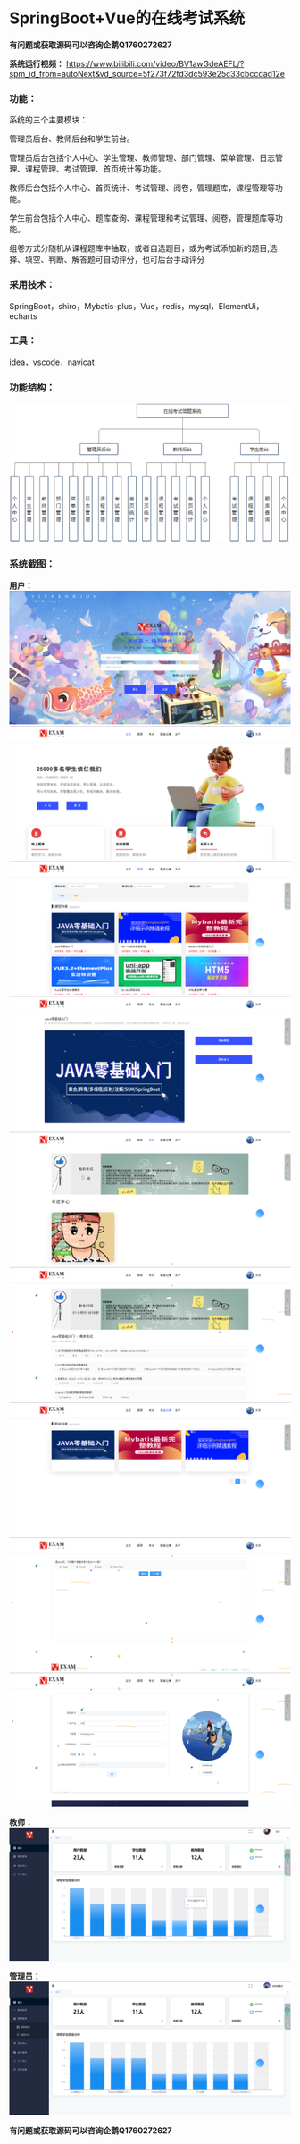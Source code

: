 # SpringBoot+Vue的在线考试系统

**有问题或获取源码可以咨询企鹅Q1760272627** 

**系统运行视频：** https://www.bilibili.com/video/BV1awGdeAEFL/?spm_id_from=autoNext&vd_source=5f273f72fd3dc593e25c33cbccdad12e 

### 功能：
系统的三个主要模块：

管理员后台、教师后台和学生前台。

管理员后台包括个人中心、学生管理、教师管理、部门管理、菜单管理、日志管理、课程管理、考试管理、首页统计等功能。

教师后台包括个人中心、首页统计、考试管理、阅卷，管理题库，课程管理等功能。

学生前台包括个人中心、题库查询、课程管理和考试管理、阅卷，管理题库等功能。

组卷方式分随机从课程题库中抽取，或者自选题目，或为考试添加新的题目,选择、填空、判断、解答题可自动评分，也可后台手动评分

### 采用技术：
SpringBoot，shiro，Mybatis-plus，Vue，redis，mysql，ElementUi，echarts

### 工具：
idea，vscode，navicat

###  功能结构：

![功能结构](img/image111.png)

### 系统截图：

 **用户：** 
![登录](img/image.png)
![首页](img/image1.png)
![课程](img/image2.png)
![课程详情](img/image3.png)
![考试](img/image4.png)
![考试详情](img/image5.png)
![题库](img/image6.png)
![题库练习](img/image7.png)
![个人中心](img/image9.png)

 **教师：** 
![教师](img/image12.png)

 **管理员：** 
![管理员](img/image10.png)

**有问题或获取源码可以咨询企鹅Q1760272627**  
